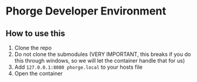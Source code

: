 # Phorge Developer Environment

## How to use this
1. Clone the repo
2. Do not clone the submodules (VERY IMPORTANT, this breaks if you do this through windows, so we will let the container handle that for us)
3. Add `127.0.0.1:8080 phorge.local` to your hosts file
3. Open the container